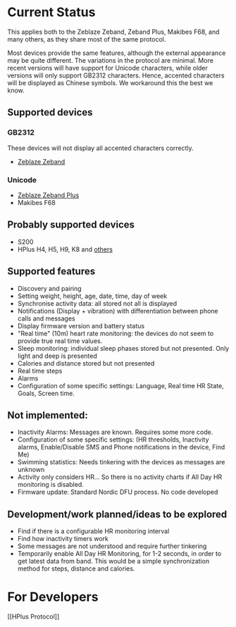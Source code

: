 # Current Status

This applies both to the Zeblaze Zeband, Zeband Plus, Makibes F68, and many others, as they share most of the same protocol.

Most devices provide the same features, although the external appearance may be quite different. The variations in the protocol are minimal. More recent versions will have support for Unicode characters, while older versions will only support GB2312 characters. Hence, accented characters will be displayed as Chinese symbols. We workaround this the best we know.

## Supported devices

### GB2312
These devices will not display all accented characters correctly.

* [Zeblaze Zeband](http://www.zeblaze.com/plus/view.php?aid=90)

### Unicode
* [Zeblaze Zeband Plus](http://www.zeblaze.com/plus/view.php?aid=90)
* Makibes F68

## Probably supported devices
* S200
* HPlus H4, H5, H9, K8 and [others](http://www.hpluswatch.com)

## Supported features
* Discovery and pairing
* Setting weight, height, age, date, time, day of week
* Synchronise activity data: all stored not all is displayed
* Notifications (Display + vibration) with differentiation between phone calls and messages
* Display firmware version and battery status
* "Real time" (10m) heart rate monitoring: the devices do not seem to provide true real time values.
* Sleep monitoring: individual sleep phases stored but not presented. Only light and deep is presented
* Calories and distance stored but not presented
* Real time steps
* Alarms
* Configuration of some specific settings: Language, Real time HR State, Goals, Screen time.

## Not implemented:
* Inactivity Alarms: Messages are known. Requires some more code.
* Configuration of some specific settings: (HR thresholds, Inactivity alarms, Enable/Disable SMS and Phone notifications in the device, Find Me)
* Swimming statistics: Needs tinkering with the devices as messages are unknown
* Activity only considers HR... So there is no activity charts if All Day HR monitoring is disabled.
* Firmware update: Standard Nordic DFU process. No code developed

## Development/work planned/ideas to be explored
* Find if there is a configurable HR monitoring interval
* Find how inactivity timers work
* Some messages are not understood and require further tinkering
* Temporarily enable All Day HR Monitoring, for 1-2 seconds, in order to get latest data from band. This would be a simple synchronization method for steps, distance and calories.


# For Developers

[[HPlus Protocol]]